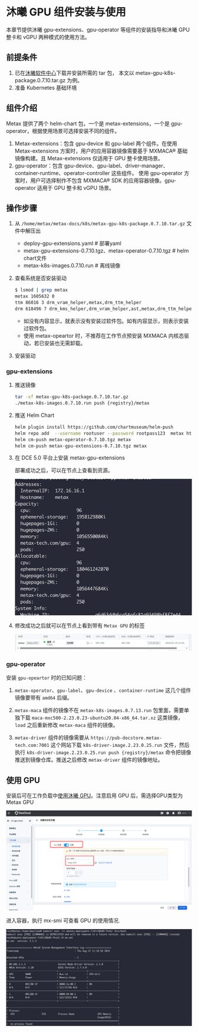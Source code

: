 # 沐曦 GPU 组件安装与使用

本章节提供沐曦 gpu-extensions、gpu-operator 等组件的安装指导和沐曦 GPU 整卡和 vGPU 两种模式的使用方法。

## 前提条件

1. 已在[沐曦软件中心](https://sw-download.metax-tech.com/software-list)下载并安装所需的 tar 包，
   本文以 metax-gpu-k8s-package.0.7.10.tar.gz 为例。
1. 准备 Kubernetes 基础环境

## 组件介绍

Metax 提供了两个 helm-chart 包，一个是 metax-extensions，一个是 gpu-operator，根据使用场景可选择安装不同的组件。

1. Metax-extensions：包含 gpu-device 和 gpu-label 两个组件。在使用 Metax-extensions 方案时，用户的应用容器镜像需要基于 MXMACA® 基础镜像构建。且 Metax-extensions 仅适用于 GPU 整卡使用场景。
2. gpu-operator：包含 gpu-device、gpu-label、driver-manager、container-runtime、operator-controller 这些组件。
   使用 gpu-operator 方案时，用户可选择制作不包含 MXMACA® SDK 的应用容器镜像。gpu-operator 适用于 GPU 整卡和 vGPU 场景。

## 操作步骤

1. 从 `/home/metax/metax-docs/k8s/metax-gpu-k8s-package.0.7.10.tar.gz` 文件中解压出
  
    - deploy-gpu-extensions.yaml # 部署yaml 
    - metax-gpu-extensions-0.7.10.tgz、metax-operator-0.7.10.tgz # helm chart文件
    - metax-k8s-images.0.7.10.run # 离线镜像

2. 查看系统是否安装驱动

    ```bash
    $ lsmod | grep metax 
    metax 1605632 0 
    ttm 86016 3 drm_vram_helper,metax,drm_ttm_helper 
    drm 618496 7 drm_kms_helper,drm_vram_helper,ast,metax,drm_ttm_helper,ttm
    ```

    - 如没有内容显示，就表示没有安装过软件包。如有内容显示，则表示安装过软件包。
    - 使用 metax-opeartor 时，不推荐在工作节点预安装 MXMACA 内核态驱动，若已安装也无需卸载。

3. 安装驱动

### gpu-extensions

1. 推送镜像
  
    ```bash
    tar -xf metax-gpu-k8s-package.0.7.10.tar.gz
    ./metax-k8s-images.0.7.10.run push {registry}/metax
    ```

2. 推送 Helm Chart
  
    ```bash
    helm plugin install https://github.com/chartmuseum/helm-push
    helm repo add  --username rootuser --password rootpass123  metax http://172.16.16.5:8081
    helm cm-push metax-operator-0.7.10.tgz metax
    helm cm-push metax-gpu-extensions-0.7.10.tgz metax
    ```

3. 在 DCE 5.0 平台上安装 metax-gpu-extensions
  
    部署成功之后，可以在节点上查看到资源。

    ![查看资源](../images/metax-node.png)


4. 修改成功之后就可以在节点上看到带有 `Metax GPU` 的标签
  
    ![metax节点标签](../images/metax-node1.png)

### gpu-operator

安装 `gpu-opeartor` 时的已知问题：

1. `metax-operator`、`gpu-label`、`gpu-device` 、`container-runtime` 这几个组件镜像要带有 `amd64` 后缀。
  
2. `metax-maca` 组件的镜像不在 `metax-k8s-images.0.7.13.run` 包里面，需要单独下载 `maca-mxc500-2.23.0.23-ubuntu20.04-x86_64.tar.xz` 这类镜像，`load` 之后重新修改 `metax-maca` 组件的镜像。
  
3. `metax-driver` 组件的镜像需要从 `https://pub-docstore.metax-tech.com:7001` 这个网站下载 `k8s-driver-image.2.23.0.25.run` 文件，然后执行 `k8s-driver-image.2.23.0.25.run push {registry}/metax` 命令把镜像推送到镜像仓库。推送之后修改 `metax-driver` 组件的镜像地址。

## 使用 GPU

安装后可在工作负载中[使用沐曦 GPU](../../workloads/create-deployment.md#_5)。注意启用 GPU 后，需选择GPU类型为 Metax GPU

![使用 GPU](../images/metax-use.png)

进入容器，执行 mx-smi 可查看 GPU 的使用情况.

![使用 GPU](../images/metax-use2.png)
